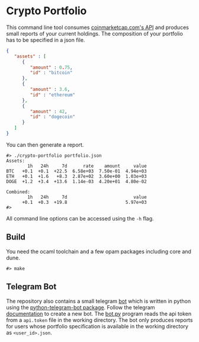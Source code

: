 # Crypto Portfolio

This command line tool consumes [coinmarketcap.com's API][cmc] and
produces small reports of your current holdings. The composition of your
portfolio has to be specified in a json file.

[cmc]:https://coinmarketcap.com/api/

```json
{
   "assets" : [
      {
         "amount" : 0.75,
         "id" : "bitcoin"
      },
      {
         "amount" : 3.6,
         "id" : "ethereum"
      },
      {
         "amount" : 42,
         "id" : "dogecoin"
      }
   ]
}
```

You can then generate a report.

```
#> ./crypto-portfolio portfolio.json
Assets:
        1h   24h     7d      rate    amount     value
BTC   +0.1  +0.1  +22.5  6.58e+03  7.50e-01  4.94e+03
ETH   +0.1  +1.6   +8.3  2.87e+02  3.60e+00  1.03e+03
DOGE  +1.2  +3.4  +13.6  1.14e-03  4.20e+01  4.80e-02

Combined:
        1h   24h     7d                         value
      +0.1  +0.3  +19.8                      5.97e+03
#>
```

All command line options can be accessed using the `-h` flag.

## Build

You need the ocaml toolchain and a few opam packages including core and
dune.

```
#> make
```

## Telegram Bot

The repository also contains a small telegram [bot](bot/bot.py) which is
written in python using the [python-telegram-bot package][pbot]. Follow
the telegram [documentation][tdoc] to create a new bot. The
[bot.py](bot/bot.py) program reads the api token from a `api.token` file
in the working directory. The bot only produces reports for users whose
portfolio specification is available in the working directory as
`<user_id>.json`.

[pbot]: https://python-telegram-bot.readthedocs.io/en/stable/
[tdoc]: https://core.telegram.org/bots
